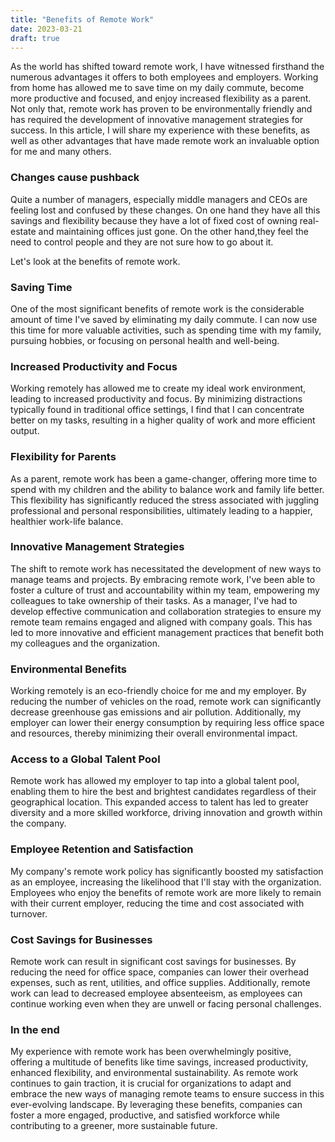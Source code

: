 ```yaml
---
title: "Benefits of Remote Work"
date: 2023-03-21
draft: true
---
```


As the world has shifted toward remote work, I have witnessed firsthand the numerous advantages it offers to both employees and employers. Working from home has allowed me to save time on my daily commute, become more productive and focused, and enjoy increased flexibility as a parent. Not only that, remote work has proven to be environmentally friendly and has required the development of innovative management strategies for success. In this article, I will share my experience with these benefits, as well as other advantages that have made remote work an invaluable option for me and many others.

### Changes cause pushback

Quite a number of managers, especially middle managers and CEOs are feeling lost and confused by these changes. On one hand they have all this savings and flexibility because they have a lot of fixed cost of owning real-estate and maintaining offices just gone. On the other hand,they feel the need to control people and they are not sure how to go about it.

Let's look at the benefits of remote work.

### Saving Time
One of the most significant benefits of remote work is the considerable amount of time I've saved by eliminating my daily commute. I can now use this time for more valuable activities, such as spending time with my family, pursuing hobbies, or focusing on personal health and well-being.

### Increased Productivity and Focus
Working remotely has allowed me to create my ideal work environment, leading to increased productivity and focus. By minimizing distractions typically found in traditional office settings, I find that I can concentrate better on my tasks, resulting in a higher quality of work and more efficient output.

### Flexibility for Parents
As a parent, remote work has been a game-changer, offering more time to spend with my children and the ability to balance work and family life better. This flexibility has significantly reduced the stress associated with juggling professional and personal responsibilities, ultimately leading to a happier, healthier work-life balance.

### Innovative Management Strategies
The shift to remote work has necessitated the development of new ways to manage teams and projects. By embracing remote work, I've been able to foster a culture of trust and accountability within my team, empowering my colleagues to take ownership of their tasks. As a manager, I've had to develop effective communication and collaboration strategies to ensure my remote team remains engaged and aligned with company goals. This has led to more innovative and efficient management practices that benefit both my colleagues and the organization.

### Environmental Benefits
Working remotely is an eco-friendly choice for me and my employer. By reducing the number of vehicles on the road, remote work can significantly decrease greenhouse gas emissions and air pollution. Additionally, my employer can lower their energy consumption by requiring less office space and resources, thereby minimizing their overall environmental impact.

### Access to a Global Talent Pool
Remote work has allowed my employer to tap into a global talent pool, enabling them to hire the best and brightest candidates regardless of their geographical location. This expanded access to talent has led to greater diversity and a more skilled workforce, driving innovation and growth within the company.

### Employee Retention and Satisfaction
My company's remote work policy has significantly boosted my satisfaction as an employee, increasing the likelihood that I'll stay with the organization. Employees who enjoy the benefits of remote work are more likely to remain with their current employer, reducing the time and cost associated with turnover.

### Cost Savings for Businesses
Remote work can result in significant cost savings for businesses. By reducing the need for office space, companies can lower their overhead expenses, such as rent, utilities, and office supplies. Additionally, remote work can lead to decreased employee absenteeism, as employees can continue working even when they are unwell or facing personal challenges.

### In the end

My experience with remote work has been overwhelmingly positive, offering a multitude of benefits like time savings, increased productivity, enhanced flexibility, and environmental sustainability. As remote work continues to gain traction, it is crucial for organizations to adapt and embrace the new ways of managing remote teams to ensure success in this ever-evolving landscape. By leveraging these benefits, companies can foster a more engaged, productive, and satisfied workforce while contributing to a greener, more sustainable future.